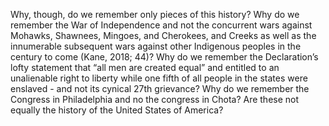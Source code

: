 Why, though, do we remember only pieces of this history? Why do we remember the War of Independence and not the concurrent wars against Mohawks, Shawnees, Mingoes, and Cherokees, and Creeks as well as the innumerable subsequent wars against other Indigenous peoples in the century to come (Kane, 2018; 44)? Why do we remember the Declaration’s lofty statement that “all men are created equal” and entitled to an unalienable right to liberty while one fifth of all people in the states were enslaved - and not its cynical 27th grievance? Why do we remember the Congress in Philadelphia and no the congress in Chota? Are these not equally the history of the United States of America?
